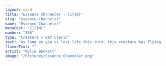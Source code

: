 ```yaml
---
layout: card
title: "Essence Channeler - {1}{W}"
slug: "essence-channeler"
name: "Essence Channeler"
manaCost: "{1}{W}"
number: "356"
type: "Creature — Bat Cleric"
text: "As long as you've lost life this turn, this creature has flying and vigilance.\nWhenever you gain life, put a +1/+1 counter on this creature.\nWhen this creature dies, put its counters on target creature you control."
flavorText: ""
artist: "Wylie Beckert"
image: "/Pictures/Essence_Channeler.png"
---
```


